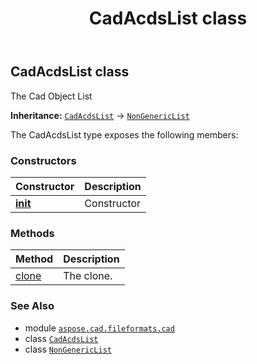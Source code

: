 ﻿---
title: CadAcdsList class
second_title: Aspose.CAD for Python via .NET API References
description: 
type: docs
weight: 30
url: /python-net/aspose.cad.fileformats.cad/cadacdslist/
is_root: false
---

## CadAcdsList class

The Cad Object List



**Inheritance:** [`CadAcdsList`](/cad/python-net/aspose.cad.fileformats.cad/cadacdslist) → 
[`NonGenericList`](/cad/python-net/aspose.cad/nongenericlist)



The CadAcdsList type exposes the following members:

### Constructors
| Constructor | Description |
| :- | :- |
| [__init__](/cad/python-net/aspose.cad.fileformats.cad/cadacdslist/__init__/#) | Constructor |


### Methods
| Method | Description |
| :- | :- |
| [clone](/cad/python-net/aspose.cad.fileformats.cad/cadacdslist/clone/#) | The clone. |



### See Also
* module [`aspose.cad.fileformats.cad`](..)
* class [`CadAcdsList`](/cad/python-net/aspose.cad.fileformats.cad/cadacdslist)
* class [`NonGenericList`](/cad/python-net/aspose.cad/nongenericlist)
